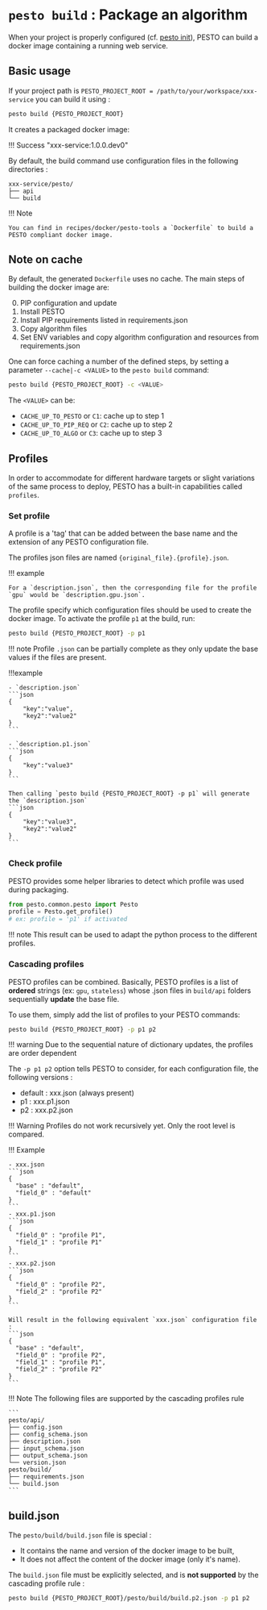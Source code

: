 # `pesto build` : Package an algorithm

When your project is properly configured (cf. [pesto init](pesto_init.md)), PESTO can build a docker image containing a running web service.


## Basic usage

If your project path is `PESTO_PROJECT_ROOT = /path/to/your/workspace/xxx-service` you can build it using :

```bash
pesto build {PESTO_PROJECT_ROOT}
```

It creates a packaged docker image:

!!! Success "xxx-service:1.0.0.dev0"

By default, the build command use configuration files in the following directories :

```text
xxx-service/pesto/
├── api
└── build
```

!!! Note

    You can find in recipes/docker/pesto-tools a `Dockerfile` to build a PESTO compliant docker image.


## Note on cache

By default, the generated `Dockerfile` uses no cache. 
The main steps of building the docker image are:

0. PIP configuration and update
1. Install PESTO
2. Install PIP requirements listed in requirements.json
3. Copy algorithm files
4. Set ENV variables and copy algorithm configuration and resources from requirements.json

One can force caching a number of the defined steps, by setting a parameter `--cache|-c <VALUE>` to the `pesto build` command:  

```bash
pesto build {PESTO_PROJECT_ROOT} -c <VALUE>
``` 

The `<VALUE>` can be:

* `CACHE_UP_TO_PESTO` or `C1`: cache up to step 1
* `CACHE_UP_TO_PIP_REQ` or `C2`: cache up to step 2
* `CACHE_UP_TO_ALGO` or `C3`: cache up to step 3



## Profiles

In order to accommodate for different hardware targets or slight variations of the same process to deploy, PESTO has a built-in capabilities called `profiles`.

### Set profile

A profile is a 'tag' that can be added between the base name and the extension of any PESTO configuration file.

The profiles json files are named `{original_file}.{profile}.json`.

!!! example

    For a `description.json`, then the corresponding file for the profile `gpu` would be `description.gpu.json`.

The profile specify which configuration files should be used to create the docker image. 
To activate the profile `p1` at the build, run:  

```bash
pesto build {PESTO_PROJECT_ROOT} -p p1
``` 

!!! note
    Profile `.json` can be partially complete as they only update the base values if the files are present.

!!!example

    - `description.json`
    ```json
    {
        "key":"value", 
        "key2":"value2"
    }
    ```

    - `description.p1.json`
    ```json
    {
        "key":"value3"
    }
    ```

    Then calling `pesto build {PESTO_PROJECT_ROOT} -p p1` will generate the `description.json`
    ```json
    {
        "key":"value3", 
        "key2":"value2"
    }
    ```

### Check profile

PESTO provides some helper libraries to detect which profile was used during packaging.

```python
from pesto.common.pesto import Pesto
profile = Pesto.get_profile()
# ex: profile = 'p1' if activated
```

!!! note
    This result can be used to adapt the python process to the different profiles.

### Cascading profiles

PESTO profiles can be combined. Basically, PESTO profiles is a list of **ordered** strings (ex: `gpu`, `stateless`) whose .json files in `build/api` folders sequentially **update** the base file.

To use them, simply add the list of profiles to your PESTO commands: 

```bash
pesto build {PESTO_PROJECT_ROOT} -p p1 p2
``` 


!!! warning
	Due to the sequential nature of dictionary updates, the profiles are order dependent



The `-p p1 p2` option tells PESTO to consider, for each configuration file, the following versions :

- default : xxx.json (always present)
- p1 : xxx.p1.json
- p2 : xxx.p2.json


!!! Warning 
    Profiles do not work recursively yet. Only the root level is compared.


!!! Example
    
    - xxx.json
    ```json
    {
      "base" : "default",
      "field_0" : "default"
    }
    ```
    - xxx.p1.json
    ```json
    {
      "field_0" : "profile P1",
      "field_1" : "profile P1"
    }
    ```
    - xxx.p2.json
    ```json
    {
      "field_0" : "profile P2",
      "field_2" : "profile P2"
    }
    ```

    Will result in the following equivalent `xxx.json` configuration file :
    ```json
    {
      "base" : "default",
      "field_0" : "profile P2",
      "field_1" : "profile P1",
      "field_2" : "profile P2"
    }
    ```

!!! Note
    The following files are supported by the cascading profiles rule

    ```
    pesto/api/
    ├── config.json
    ├── config_schema.json
    ├── description.json
    ├── input_schema.json
    ├── output_schema.json
    └── version.json
    pesto/build/
    ├── requirements.json
    └── build.json
    ```

## build.json
The `pesto/build/build.json` file is special :

- It contains the name and version of the docker image to be built,
- It does not affect the content of the docker image (only it's name). 

[//]: # (TODO: Check this information)

The `build.json` file must be explicitly selected, and is **not supported** by the cascading profile rule :

```bash
pesto build {PESTO_PROJECT_ROOT}/pesto/build/build.p2.json -p p1 p2
```
